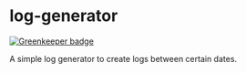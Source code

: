 log-generator
=============

[![Greenkeeper badge](https://badges.greenkeeper.io/KevinAdu/log-generator.svg)](https://greenkeeper.io/)

A simple log generator to create logs between certain dates.